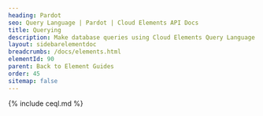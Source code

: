 ```yaml
---
heading: Pardot
seo: Query Language | Pardot | Cloud Elements API Docs
title: Querying
description: Make database queries using Cloud Elements Query Language.
layout: sidebarelementdoc
breadcrumbs: /docs/elements.html
elementId: 90
parent: Back to Element Guides
order: 45
sitemap: false
---
```


{% include ceql.md %}
